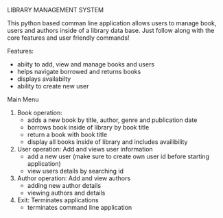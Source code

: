LIBRARY MANAGEMENT SYSTEM

This python based comman line application allows users to manage book, users and authors inside of a library data base. Just follow along with the core features and user friendly commands!

Features:
- abiity to add, view and manage books and users
- helps navigate borrowed and returns books
- displays availabilty
- ability to create new user 

Main Menu
1. Book operation:
   - adds a new book by title, author, genre and publication date
   - borrows book inside of library by book title
   - return a book with book title
   - display all books inside of library and includes availibility
2. User operation: Add and views user information
   - add a new user (make sure to create own user id before starting application)
   - view users details by searching id 
3. Author operation: Add and view authors
   - adding new author details 
   - viewing authors and details
4. Exit: Terminates applications
   - terminates command line application

